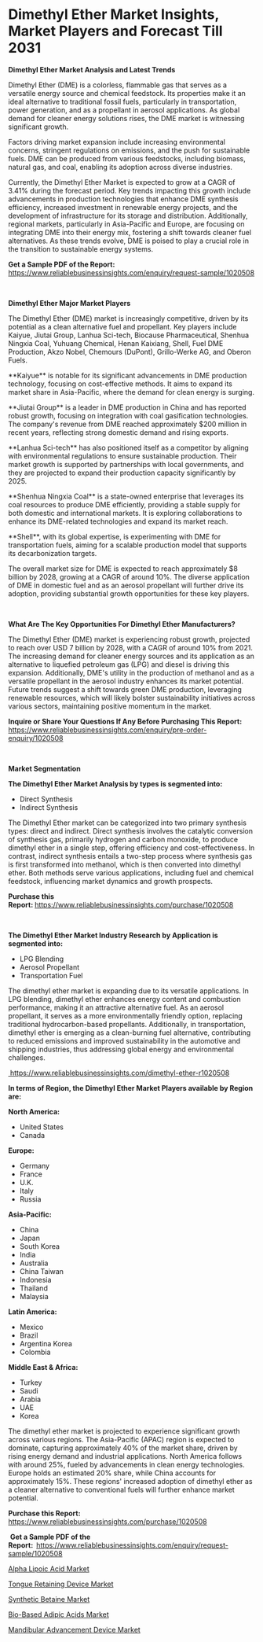 <p><h1>Dimethyl Ether Market Insights, Market Players and Forecast Till 2031</h1></p><p><strong>Dimethyl Ether Market Analysis and Latest Trends</strong></p>
<p><p>Dimethyl Ether (DME) is a colorless, flammable gas that serves as a versatile energy source and chemical feedstock. Its properties make it an ideal alternative to traditional fossil fuels, particularly in transportation, power generation, and as a propellant in aerosol applications. As global demand for cleaner energy solutions rises, the DME market is witnessing significant growth. </p><p>Factors driving market expansion include increasing environmental concerns, stringent regulations on emissions, and the push for sustainable fuels. DME can be produced from various feedstocks, including biomass, natural gas, and coal, enabling its adoption across diverse industries.</p><p>Currently, the Dimethyl Ether Market is expected to grow at a CAGR of 3.41% during the forecast period. Key trends impacting this growth include advancements in production technologies that enhance DME synthesis efficiency, increased investment in renewable energy projects, and the development of infrastructure for its storage and distribution. Additionally, regional markets, particularly in Asia-Pacific and Europe, are focusing on integrating DME into their energy mix, fostering a shift towards cleaner fuel alternatives. As these trends evolve, DME is poised to play a crucial role in the transition to sustainable energy systems.</p></p>
<p><strong>Get a Sample PDF of the Report:&nbsp;</strong> <a href="https://www.reliablebusinessinsights.com/enquiry/request-sample/1020508?utm_campaign=1094&utm_medium=2&utm_source=Github&utm_content=ia&utm_term=06112024&utm_id=dimethyl-ether">https://www.reliablebusinessinsights.com/enquiry/request-sample/1020508</a></p>
<p>&nbsp;</p>
<p><strong>Dimethyl Ether Major Market Players</strong></p>
<p><p>The Dimethyl Ether (DME) market is increasingly competitive, driven by its potential as a clean alternative fuel and propellant. Key players include Kaiyue, Jiutai Group, Lanhua Sci-tech, Biocause Pharmaceutical, Shenhua Ningxia Coal, Yuhuang Chemical, Henan Kaixiang, Shell, Fuel DME Production, Akzo Nobel, Chemours (DuPont), Grillo-Werke AG, and Oberon Fuels.</p><p>**Kaiyue** is notable for its significant advancements in DME production technology, focusing on cost-effective methods. It aims to expand its market share in Asia-Pacific, where the demand for clean energy is surging.</p><p>**Jiutai Group** is a leader in DME production in China and has reported robust growth, focusing on integration with coal gasification technologies. The company's revenue from DME reached approximately $200 million in recent years, reflecting strong domestic demand and rising exports.</p><p>**Lanhua Sci-tech** has also positioned itself as a competitor by aligning with environmental regulations to ensure sustainable production. Their market growth is supported by partnerships with local governments, and they are projected to expand their production capacity significantly by 2025.</p><p>**Shenhua Ningxia Coal** is a state-owned enterprise that leverages its coal resources to produce DME efficiently, providing a stable supply for both domestic and international markets. It is exploring collaborations to enhance its DME-related technologies and expand its market reach.</p><p>**Shell**, with its global expertise, is experimenting with DME for transportation fuels, aiming for a scalable production model that supports its decarbonization targets. </p><p>The overall market size for DME is expected to reach approximately $8 billion by 2028, growing at a CAGR of around 10%. The diverse application of DME in domestic fuel and as an aerosol propellant will further drive its adoption, providing substantial growth opportunities for these key players.</p></p>
<p>&nbsp;</p>
<p><strong>What Are The Key Opportunities For Dimethyl Ether Manufacturers?</strong></p>
<p><p>The Dimethyl Ether (DME) market is experiencing robust growth, projected to reach over USD 7 billion by 2028, with a CAGR of around 10% from 2021. The increasing demand for cleaner energy sources and its application as an alternative to liquefied petroleum gas (LPG) and diesel is driving this expansion. Additionally, DME's utility in the production of methanol and as a versatile propellant in the aerosol industry enhances its market potential. Future trends suggest a shift towards green DME production, leveraging renewable resources, which will likely bolster sustainability initiatives across various sectors, maintaining positive momentum in the market.</p></p>
<p><strong>Inquire or Share Your Questions If Any Before Purchasing This Report:</strong> <a href="https://www.reliablebusinessinsights.com/enquiry/pre-order-enquiry/1020508?utm_campaign=1094&utm_medium=2&utm_source=Github&utm_content=ia&utm_term=06112024&utm_id=dimethyl-ether">https://www.reliablebusinessinsights.com/enquiry/pre-order-enquiry/1020508</a></p>
<p>&nbsp;</p>
<p><strong>Market Segmentation</strong></p>
<p><strong>The Dimethyl Ether Market Analysis by types is segmented into:</strong></p>
<p><ul><li>Direct Synthesis</li><li>Indirect Synthesis</li></ul></p>
<p><p>The Dimethyl Ether market can be categorized into two primary synthesis types: direct and indirect. Direct synthesis involves the catalytic conversion of synthesis gas, primarily hydrogen and carbon monoxide, to produce dimethyl ether in a single step, offering efficiency and cost-effectiveness. In contrast, indirect synthesis entails a two-step process where synthesis gas is first transformed into methanol, which is then converted into dimethyl ether. Both methods serve various applications, including fuel and chemical feedstock, influencing market dynamics and growth prospects.</p></p>
<p><strong>Purchase this Report:&nbsp;</strong><a href="https://www.reliablebusinessinsights.com/purchase/1020508?utm_campaign=1094&utm_medium=2&utm_source=Github&utm_content=ia&utm_term=06112024&utm_id=dimethyl-ether">https://www.reliablebusinessinsights.com/purchase/1020508</a></p>
<p>&nbsp;</p>
<p><strong>The Dimethyl Ether Market Industry Research by Application is segmented into:</strong></p>
<p><ul><li>LPG Blending</li><li>Aerosol Propellant</li><li>Transportation Fuel</li></ul></p>
<p><p>The dimethyl ether market is expanding due to its versatile applications. In LPG blending, dimethyl ether enhances energy content and combustion performance, making it an attractive alternative fuel. As an aerosol propellant, it serves as a more environmentally friendly option, replacing traditional hydrocarbon-based propellants. Additionally, in transportation, dimethyl ether is emerging as a clean-burning fuel alternative, contributing to reduced emissions and improved sustainability in the automotive and shipping industries, thus addressing global energy and environmental challenges.</p></p>
<p><a href="https://www.reliablebusinessinsights.com/dimethyl-ether-r1020508?utm_campaign=1094&utm_medium=2&utm_source=Github&utm_content=ia&utm_term=06112024&utm_id=dimethyl-ether">&nbsp;https://www.reliablebusinessinsights.com/dimethyl-ether-r1020508</a></p>
<p><strong>In terms of Region, the Dimethyl Ether Market Players available by Region are:</strong></p>
<p>
    <p> <strong> North America: </strong>
        <ul>
            <li>United States</li>
            <li>Canada</li>
        </ul>
        </p> 
    <p> <strong> Europe: </strong>
        <ul>
            <li>Germany</li>
            <li>France</li>
            <li>U.K.</li>
            <li>Italy</li>
            <li>Russia</li>
        </ul>
        </p> 
    <p> <strong> Asia-Pacific: </strong>
        <ul>
            <li>China</li>
            <li>Japan</li>
            <li>South Korea</li>
            <li>India</li>
            <li>Australia</li>
            <li>China Taiwan</li>
            <li>Indonesia</li>
            <li>Thailand</li>
            <li>Malaysia</li>
        </ul>
        </p> 
    <p> <strong> Latin America: </strong>
        <ul>
            <li>Mexico</li>
            <li>Brazil</li>
            <li>Argentina Korea</li>
            <li>Colombia</li>
        </ul>
        </p> 
    <p> <strong> Middle East & Africa: </strong>
        <ul>
            <li>Turkey</li>
            <li>Saudi</li>
            <li>Arabia</li>
            <li>UAE</li>
            <li>Korea</li>
        </ul>
    </p>
    </p>
<p><p>The dimethyl ether market is projected to experience significant growth across various regions. The Asia-Pacific (APAC) region is expected to dominate, capturing approximately 40% of the market share, driven by rising energy demand and industrial applications. North America follows with around 25%, fueled by advancements in clean energy technologies. Europe holds an estimated 20% share, while China accounts for approximately 15%. These regions' increased adoption of dimethyl ether as a cleaner alternative to conventional fuels will further enhance market potential.</p></p>
<p><strong>Purchase this Report: </strong><a href="https://www.reliablebusinessinsights.com/purchase/1020508?utm_campaign=1094&utm_medium=2&utm_source=Github&utm_content=ia&utm_term=06112024&utm_id=dimethyl-ether">https://www.reliablebusinessinsights.com/purchase/1020508</a></p>
<p>&nbsp;<strong>Get a Sample PDF of the Report:&nbsp;&nbsp;</strong><a href="https://www.reliablebusinessinsights.com/enquiry/request-sample/1020508?utm_campaign=1094&utm_medium=2&utm_source=Github&utm_content=ia&utm_term=06112024&utm_id=dimethyl-ether">https://www.reliablebusinessinsights.com/enquiry/request-sample/1020508</a></p>
<p><strong></strong></p>
<p><p><a href="https://github.com/rieuydbalon3b/Market-Research-Report-List-1/blob/main/alpha-lipoic-acid-market.md?utm_campaign=1094&utm_medium=2&utm_source=Github&utm_content=ia&utm_term=06112024&utm_id=dimethyl-ether">Alpha Lipoic Acid Market</a></p><p><a href="https://issuu.com/reportprime-2/docs/tongue-retaining-device-market-size_df545c4adaf20a?utm_campaign=1094&utm_medium=2&utm_source=Github&utm_content=ia&utm_term=06112024&utm_id=dimethyl-ether">Tongue Retaining Device Market</a></p><p><a href="https://www.linkedin.com/pulse/synthetic-betaine-momentum-charting-101-cagr-path-1cxlf?utm_campaign=1094&utm_medium=2&utm_source=Github&utm_content=ia&utm_term=06112024&utm_id=dimethyl-ether">Synthetic Betaine Market</a></p><p><a href="https://www.linkedin.com/pulse/navigating-global-bio-based-adipic-acids-market-from-twfde?utm_campaign=1094&utm_medium=2&utm_source=Github&utm_content=ia&utm_term=06112024&utm_id=dimethyl-ether">Bio-Based Adipic Acids Market</a></p><p><a href="https://issuu.com/reportprime-2/docs/mandibular-advancement-device-marke_c0a2cfce2749c4?utm_campaign=1094&utm_medium=2&utm_source=Github&utm_content=ia&utm_term=06112024&utm_id=dimethyl-ether">Mandibular Advancement Device Market</a></p></p>